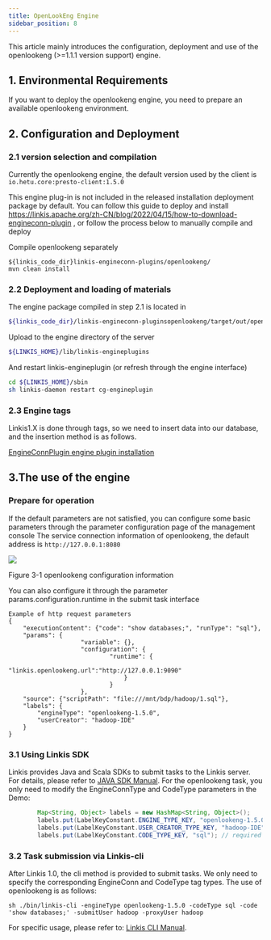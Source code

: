```yaml
---
title: OpenLookEng Engine
sidebar_position: 8
---
```


This article mainly introduces the configuration, deployment and use of the openlookeng (>=1.1.1 version support) engine.

## 1. Environmental Requirements

If you want to deploy the openlookeng engine, you need to prepare an available openlookeng environment.


## 2. Configuration and Deployment

### 2.1 version selection and compilation

Currently the openlookeng engine, the default version used by the client is `io.hetu.core:presto-client:1.5.0`

This engine plug-in is not included in the released installation deployment package by default.
You can follow this guide to deploy and install https://linkis.apache.org/zh-CN/blog/2022/04/15/how-to-download-engineconn-plugin
, or follow the process below to manually compile and deploy


Compile openlookeng separately

````
${linkis_code_dir}linkis-engineconn-plugins/openlookeng/
mvn clean install
````

### 2.2 Deployment and loading of materials

The engine package compiled in step 2.1 is located in
```bash
${linkis_code_dir}/linkis-engineconn-pluginsopenlookeng/target/out/openlookeng
````
Upload to the engine directory of the server
```bash
${LINKIS_HOME}/lib/linkis-engineplugins
````
And restart linkis-engineplugin (or refresh through the engine interface)
```bash
cd ${LINKIS_HOME}/sbin
sh linkis-daemon restart cg-engineplugin
````
### 2.3 Engine tags

Linkis1.X is done through tags, so we need to insert data into our database, and the insertion method is as follows.

[EngineConnPlugin engine plugin installation](../deployment/install-engineconn)

## 3.The use of the engine

### Prepare for operation

If the default parameters are not satisfied, you can configure some basic parameters through the parameter configuration page of the management console
The service connection information of openlookeng, the default address is `http://127.0.0.1:8080`

![](/Images-zh/EngineUsage/openlookeng-config.png)

Figure 3-1 openlookeng configuration information

You can also configure it through the parameter params.configuration.runtime in the submit task interface

```shell
Example of http request parameters
{
    "executionContent": {"code": "show databases;", "runType": "sql"},
    "params": {
                    "variable": {},
                    "configuration": {
                            "runtime": {
                                "linkis.openlookeng.url":"http://127.0.0.1:9090"
                                }
                            }
                    },
    "source": {"scriptPath": "file:///mnt/bdp/hadoop/1.sql"},
    "labels": {
        "engineType": "openlookeng-1.5.0",
        "userCreator": "hadoop-IDE"
    }
}
````

### 3.1 Using Linkis SDK

Linkis provides Java and Scala SDKs to submit tasks to the Linkis server. For details, please refer to [JAVA SDK Manual](../user-guide/sdk-manual.md).
For the openlookeng task, you only need to modify the EngineConnType and CodeType parameters in the Demo:

````java
        Map<String, Object> labels = new HashMap<String, Object>();
        labels.put(LabelKeyConstant.ENGINE_TYPE_KEY, "openlookeng-1.5.0"); // required engineType Label
        labels.put(LabelKeyConstant.USER_CREATOR_TYPE_KEY, "hadoop-IDE");// required execute user and creator
        labels.put(LabelKeyConstant.CODE_TYPE_KEY, "sql"); // required codeType
````

### 3.2 Task submission via Linkis-cli

After Linkis 1.0, the cli method is provided to submit tasks. We only need to specify the corresponding EngineConn and CodeType tag types. The use of openlookeng is as follows:
```shell
sh ./bin/linkis-cli -engineType openlookeng-1.5.0 -codeType sql -code 'show databases;' -submitUser hadoop -proxyUser hadoop
````
For specific usage, please refer to: [Linkis CLI Manual](../user-guide/linkiscli-manual.md).